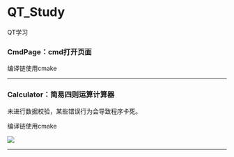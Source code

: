 # QT_Study
QT学习



### CmdPage：cmd打开页面

编译链使用cmake

------



### Calculator：简易四则运算计算器

未进行数据校验，某些错误行为会导致程序卡死。

编译链使用cmake



![](G:\NewCode\C\QT\Other\Calculator.png)





------

